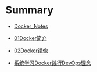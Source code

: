 # Summary

* [Docker_Notes](README.md)
* [01Docker简介](docker简介.md)
* [02Docker镜像](docker镜像.md)


* [系统学习Docker践行DevOps理念](系统学习Docker践行DevOps理念.md)

